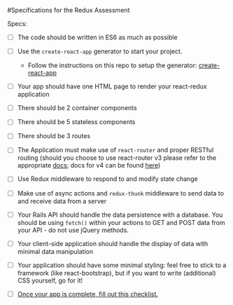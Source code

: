 #Specifications for the Redux Assessment

Specs:

* [ ] The code should be written in ES6 as much as possible

* [ ] Use the `create-react-app` generator to start your project.
	- Follow the instructions on this repo to setup the generator: [create-react-app](https://github.com/facebookincubator/create-react-app)

* [ ] Your app should have one HTML page to render your react-redux application

* [ ] There should be 2 container components

* [ ] There should be 5 stateless components

* [ ] There should be 3 routes

* [ ] The Application must make use of `react-router` and proper RESTful routing (should you choose to use react-router v3 please refer to the appropriate [docs](https://github.com/ReactTraining/react-router/tree/v3/docs); docs for v4 can be found [here](https://reacttraining.com/react-router/web/guides/quick-start))

* [ ] Use Redux middleware to respond to and modify state change

* [ ] Make use of async actions and `redux-thunk` middleware to send data to and receive data from a server

* [ ] Your Rails API should handle the data persistence with a database. You should be using `fetch()` within your actions to GET and POST data from your API - do not use jQuery methods.

* [ ] Your client-side application should handle the display of data with minimal data manipulation

* [ ] Your application should have some minimal styling: feel free to stick to a framework (like react-bootstrap), but if you want to write (additional) CSS yourself, go for it!

* [ ] [Once your app is complete, fill out this checklist.](https://goo.gl/forms/ULtKsxuzWomvXuTk2)
